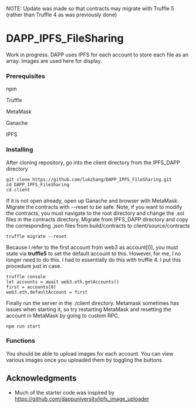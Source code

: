 NOTE: Update was made so that contracts may migrate with Truffle 5 (rather than Truffle 4 as was previously done)

# DAPP_IPFS_FileSharing
Work in progress. DAPP uses IPFS for each account to store each file as an array. Images are used here for display.


### Prerequisites

npm

Truffle

MetaMask

Ganache

IPFS


### Installing

After cloning repository, go into the client directory from the IPFS_DAPP directory

```
git clone https://github.com/lukzhang/DAPP_IPFS_FileSharing.git
cd DAPP_IPFS_FileSharing
cd client
```

If it is not open already, open up Ganache and browser with MetaMask. 
Migrate the contracts with --reset to be safe. Note, if you want to modify the contracts, you must navigate to the root directory and change the .sol files in the contracts directory. Migrate from IPFS_DAPP directory and copy the corresponding .json files from build/contracts to client/source/contracts

```
truffle migrate --reset
```

Because I refer to the first account from web3 as account[0], you must state via **truffle5** to set the default account to this. However, for me, I no longer need to do this. I had to essentially do this with truffle 4. I put this procedure just in case.

```
truffle console
let accounts = await web3.eth.getAccounts()
first = accounts[0]
web3.eth.defaultAccount = first
```

Finally run the server in the ./client directory. Metamask sometimes has issues when starting it, so try restarting MetaMask and resetting the account in MetaMask by going to custom RPC.

```
npm run start
```

### Functions

You should be able to upload images for each account. You can view various images once you uploaded them by toggling the buttons


## Acknowledgments

* Much of the starter code was inspired by https://github.com/dappuniversity/ipfs_image_uploader
